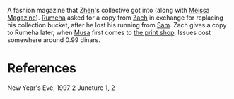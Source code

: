 A fashion magazine that [Zhen](Person/Zhen.md)'s collective got into (along with [Meissa Magazine](Meissa%20Magazine)). [Rumeha](Person/Rumeha.md) asked for a copy from [Zach](Person/Zach.md) in exchange for replacing his collection bucket, after he lost his running from [Sam](Person/Sam.md). Zach gives a copy to Rumeha later, when [Musa](Person/Musa.md) first comes to [the print shop](Location/AA-Xerox.md). Issues cost somewhere around 0.99 dinars.

# References
New Year's Eve, 1997 2
Juncture 1, 2